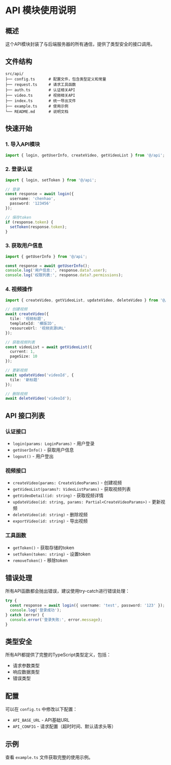 # API 模块使用说明

## 概述

这个API模块封装了与后端服务器的所有通信，提供了类型安全的接口调用。

## 文件结构

```
src/api/
├── config.ts      # 配置文件，包含类型定义和常量
├── request.ts     # 请求工具函数
├── auth.ts        # 认证相关API
├── video.ts       # 视频相关API
├── index.ts       # 统一导出文件
├── example.ts     # 使用示例
└── README.md      # 说明文档
```

## 快速开始

### 1. 导入API模块

```typescript
import { login, getUserInfo, createVideo, getVideoList } from '@/api';
```

### 2. 登录认证

```typescript
import { login, setToken } from '@/api';

// 登录
const response = await login({
  username: 'chenhao',
  password: '123456'
});

// 保存token
if (response.token) {
  setToken(response.token);
}
```

### 3. 获取用户信息

```typescript
import { getUserInfo } from '@/api';

const response = await getUserInfo();
console.log('用户信息:', response.data?.user);
console.log('权限列表:', response.data?.permissions);
```

### 4. 视频操作

```typescript
import { createVideo, getVideoList, updateVideo, deleteVideo } from '@/api';

// 创建视频
await createVideo({
  tile: '视频标题',
  templateId: '模版ID',
  resourceUrl: '视频资源URL'
});

// 获取视频列表
const videoList = await getVideoList({
  current: 1,
  pageSize: 10
});

// 更新视频
await updateVideo('videoId', {
  tile: '新标题'
});

// 删除视频
await deleteVideo('videoId');
```

## API 接口列表

### 认证接口

- `login(params: LoginParams)` - 用户登录
- `getUserInfo()` - 获取用户信息
- `logout()` - 用户登出

### 视频接口

- `createVideo(params: CreateVideoParams)` - 创建视频
- `getVideoList(params?: VideoListParams)` - 获取视频列表
- `getVideoDetail(id: string)` - 获取视频详情
- `updateVideo(id: string, params: Partial<CreateVideoParams>)` - 更新视频
- `deleteVideo(id: string)` - 删除视频
- `exportVideo(id: string)` - 导出视频

### 工具函数

- `getToken()` - 获取存储的token
- `setToken(token: string)` - 设置token
- `removeToken()` - 移除token

## 错误处理

所有API函数都会抛出错误，建议使用try-catch进行错误处理：

```typescript
try {
  const response = await login({ username: 'test', password: '123' });
  console.log('登录成功');
} catch (error) {
  console.error('登录失败:', error.message);
}
```

## 类型安全

所有API都提供了完整的TypeScript类型定义，包括：

- 请求参数类型
- 响应数据类型
- 错误类型

## 配置

可以在 `config.ts` 中修改以下配置：

- `API_BASE_URL` - API基础URL
- `API_CONFIG` - 请求配置（超时时间、默认请求头等）

## 示例

查看 `example.ts` 文件获取完整的使用示例。 